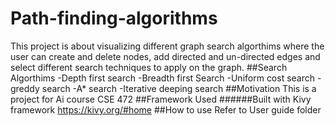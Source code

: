 # Path-finding-algorithms
This project is about visualizing different  graph search algorthims where the user can create and delete nodes, add directed and un-directed edges and select different search techniques to apply on the graph. 
##Search Algorthims
-Depth first search
-Breadth first Search
-Uniform cost search
-greddy search
-A* search
-Iterative deeping search
##Motivation
This is a project for Ai course CSE 472
##Framework Used
######Built with Kivy framework
https://kivy.org/#home
##How to use
Refer to User guide folder



